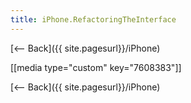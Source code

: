 ```yaml
---
title: iPhone.RefactoringTheInterface
---
```

[<-- Back]({{ site.pagesurl}}/iPhone)

[[media type="custom" key="7608383"]]

[<-- Back]({{ site.pagesurl}}/iPhone)
